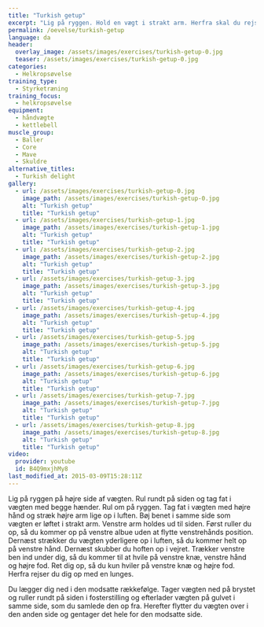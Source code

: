 ```yaml
---
title: "Turkish getup"
excerpt: "Lig på ryggen. Hold en vægt i strakt arm. Herfra skal du rejse dig op, mens du holder vægten over hovedet i strakt arm hele tiden. Læg dig ned igen."
permalink: /oevelse/turkish-getup
language: da
header:
  overlay_image: /assets/images/exercises/turkish-getup-0.jpg
  teaser: /assets/images/exercises/turkish-getup-0.jpg
categories:
  - Helkropsøvelse
training_type: 
  - Styrketræning
training_focus: 
  - helkropsøvelse
equipment:
  - håndvægte
  - kettlebell
muscle_group:
  - Baller
  - Core
  - Mave
  - Skuldre
alternative_titles:
  - Turkish delight
gallery:
  - url: /assets/images/exercises/turkish-getup-0.jpg
    image_path: /assets/images/exercises/turkish-getup-0.jpg
    alt: "Turkish getup"
    title: "Turkish getup"
  - url: /assets/images/exercises/turkish-getup-1.jpg
    image_path: /assets/images/exercises/turkish-getup-1.jpg
    alt: "Turkish getup"
    title: "Turkish getup"
  - url: /assets/images/exercises/turkish-getup-2.jpg
    image_path: /assets/images/exercises/turkish-getup-2.jpg
    alt: "Turkish getup"
    title: "Turkish getup"
  - url: /assets/images/exercises/turkish-getup-3.jpg
    image_path: /assets/images/exercises/turkish-getup-3.jpg
    alt: "Turkish getup"
    title: "Turkish getup"
  - url: /assets/images/exercises/turkish-getup-4.jpg
    image_path: /assets/images/exercises/turkish-getup-4.jpg
    alt: "Turkish getup"
    title: "Turkish getup"
  - url: /assets/images/exercises/turkish-getup-5.jpg
    image_path: /assets/images/exercises/turkish-getup-5.jpg
    alt: "Turkish getup"
    title: "Turkish getup"
  - url: /assets/images/exercises/turkish-getup-6.jpg
    image_path: /assets/images/exercises/turkish-getup-6.jpg
    alt: "Turkish getup"
    title: "Turkish getup"
  - url: /assets/images/exercises/turkish-getup-7.jpg
    image_path: /assets/images/exercises/turkish-getup-7.jpg
    alt: "Turkish getup"
    title: "Turkish getup"
  - url: /assets/images/exercises/turkish-getup-8.jpg
    image_path: /assets/images/exercises/turkish-getup-8.jpg
    alt: "Turkish getup"
    title: "Turkish getup"
video:
  provider: youtube
  id: B4Q9mxjhMy8
last_modified_at: 2015-03-09T15:28:11Z
---
```


Lig på ryggen på højre side af vægten. Rul rundt på siden og tag fat i vægten med begge hænder. Rul om på ryggen. Tag fat i vægten med højre hånd og stræk højre arm lige op i luften. Bøj benet i samme side som vægten er løftet i strakt arm. Venstre arm holdes ud til siden. Først ruller du op, så du kommer op på venstre albue uden at flytte venstrehånds position. Dernæst strækker du vægten yderligere op i luften, så du kommer helt op på venstre hånd. Dernæst skubber du hoften op i vejret. Trækker venstre ben ind under dig, så du kommer til at hvile på venstre knæ, venstre hånd og højre fod. Ret dig op, så du kun hviler på venstre knæ og højre fod. Herfra rejser du dig op med en lunges.

Du lægger dig ned i den modsatte rækkefølge. Tager vægten ned på brystet og ruller rundt på siden i fosterstilling og efterlader vægten på gulvet i samme side, som du samlede den op fra. Herefter flytter du vægten over i den anden side og gentager det hele for den modsatte side.
